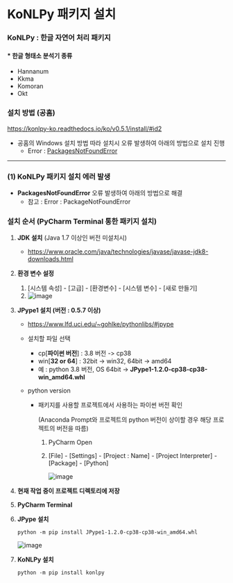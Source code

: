 # KoNLPy 패키지 설치



### KoNLPy : 한글 자연어 처리 패키지

#### * 한글 형태소 분석기 종류

- Hannanum
- Kkma
- Komoran
- Okt



### 설치 방법 (공홈)

https://konlpy-ko.readthedocs.io/ko/v0.5.1/install/#id2

- 공홈의 Windows 설치 방법 따라 설치시 오류 발생하여 아래의 방법으로 설치 진행
  - Error : [PackagesNotFoundError](https://github.com/Journey-R/TIL/blob/master/Python/error_exception/Error_PackagesNotFoundError.md)



---



### (1) KoNLPy 패키지 설치 에러 발생

- **PackagesNotFoundError** 오류 발생하여 아래의 방법으로 해결
  - 참고 : Error : PackageNotFoundError



### 설치 순서 (PyCharm Terminal 통한 패키지 설치)

1. **JDK 설치** (Java 1.7 이상인 버전 미설치시)

   - https://www.oracle.com/java/technologies/javase/javase-jdk8-downloads.html

   

2. **환경 변수 설정**

   1. [시스템 속성] - [고급] - [환경변수] - [시스템 변수] - [새로 만들기]
   2. ![image](https://user-images.githubusercontent.com/71396432/108505268-75e0f680-72fa-11eb-9643-3347f1cbff5d.png)

   

3. **JPype1 설치 (버전 : 0.5.7 이상)** 

   - https://www.lfd.uci.edu/~gohlke/pythonlibs/#jpype
   - 설치할 파일 선택
     - cp[**파이썬 버전**] : 3.8 버전 -> cp38
     - win[**32 or 64**] : 32bit -> win32, 64bit -> amd64
     - 예 : python 3.8 버전, OS 64bit -> **JPype1-1.2.0-cp38-cp38-win_amd64.whl**

   - python version

     - 패키지를 사용할 프로젝트에서 사용하는 파이썬 버전 확인

       (Anaconda Prompt와 프로젝트의 python  버전이 상이할 경우 해당 프로젝트의 버전을 따름)

       1. PyCharm Open

       2. [File] - [Settings] - [Project : Name] - [Project Interpreter] - [Package] - [Python]

          ![image](https://user-images.githubusercontent.com/71396432/108506697-90b46a80-72fc-11eb-8cce-c627d941b616.png)

4. **현재 작업 중이 프로젝트 디렉토리에 저장**

   

5. **PyCharm Terminal**

   

6. **JPype 설치**

   ```
   python -m pip install JPype1-1.2.0-cp38-cp38-win_amd64.whl
   ```

   ![image](https://user-images.githubusercontent.com/71396432/108507454-afffc780-72fd-11eb-94af-8c244a6c00c7.png)

   

7. **KoNLPy 설치**

   ```
   python -m pip install konlpy
   ```



